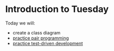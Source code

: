 # Introduction to Tuesday

Today we will:

- create a class diagram
- [practice pair programming](social_coding/README.md)
- [practice test-driven development](tdd/README.md)
